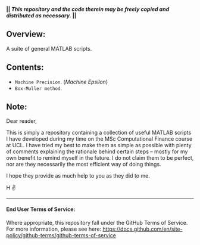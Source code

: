 __|| *This repository and the code therein may be freely copied and distributed as necessary.* ||__

## Overview:
A suite of general MATLAB scripts.

## Contents:
- `Machine Precision`. (_Machine Epsilon_)
- `Box-Muller method`.

## Note:
Dear reader,

This is simply a repository containing a collection of useful MATLAB scripts I have developed during my time on the MSc Computational Finance course at UCL. I have tried my best to make them as simple as possible with plenty of comments explaining the rationale behind certain steps – mostly for my own benefit to remind myself in the future. I do not claim them to be perfect, nor are they necessarily the most efficient way of doing things. 

I hope they provide as much help to you as they did to me. 

H ✌️ 

---
#### End User Terms of Service:
Where appropriate, this repository fall under the GitHub Terms of Service. For more information, please see here: https://docs.github.com/en/site-policy/github-terms/github-terms-of-service
